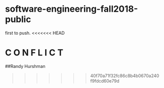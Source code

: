 # software-engineering-fall2018-public
first to push.
<<<<<<< HEAD

C O N F L I C T
=======
##Randy Hurshman
>>>>>>> 40f70a71f32fc86c8b4b0670a240f9fdcd60e79d
